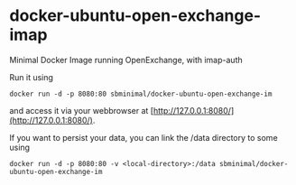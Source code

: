 docker-ubuntu-open-exchange-imap
================================

Minimal Docker Image running OpenExchange, with imap-auth

Run it using

```
docker run -d -p 8080:80 sbminimal/docker-ubuntu-open-exchange-im
```

and access it via your webbrowser at [http://127.0.0.1:8080/](http://127.0.0.1:8080/).

If you want to persist your data, you can link the /data directory to some <local-directory> using

```
docker run -d -p 8080:80 -v <local-directory>:/data sbminimal/docker-ubuntu-open-exchange-im
```


